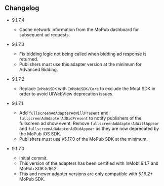 ## Changelog
* 9.1.7.4
     * Cache network information from the MoPub dashboard for subsequent ad requests.

* 9.1.7.3
     * Fix bidding logic not being called when bidding ad response is returned.
     * Publishers must use this adapter version at the minimum for Advanced Bidding.

* 9.1.7.2
     * Replace `InMobiSDK` with `ImMobiSDK/Core` to exclude the Moat SDK in order to avoid UIWebView deprecation issues.

* 9.1.7.1
     * Add `fullscreenAdAdapterAdWillPresent` and `fullscreenAdAdapterAdDidPresent` to notify publishers of the fullscreen ad show event. Remove `fullscreenAdAdapterAdWillAppear` and  `fullscreenAdAdapterAdDidAppear` as they are now deprecated by the MoPub iOS SDK.
     * Publishers must use v5.17.0 of the MoPub SDK at the minimum.

* 9.1.7.0
     * Initial commit.
     * This version of the adapters has been certified with InMobi 9.1.7 and MoPub SDK 5.16.2.
     * This and newer adapter versions are only compatible with 5.16.2+ MoPub SDK.
